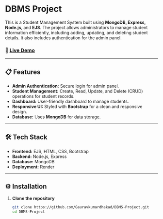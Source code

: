 # DBMS Project

This is a Student Management System built using **MongoDB, Express, Node.js**, and **EJS**. The project allows administrators to manage student information efficiently, including adding, updating, and deleting student details. It also includes authentication for the admin panel.

### 🚀 [Live Demo](https://dbms-project-p0dr.onrender.com)

---

## 📋 Features

- **Admin Authentication:** Secure login for admin panel.  
- **Student Management:** Create, Read, Update, and Delete (CRUD) operations for student records.  
- **Dashboard:** User-friendly dashboard to manage students.  
- **Responsive UI:** Styled with **Bootstrap** for a clean and responsive design.  
- **Database:** Uses **MongoDB** for data storage.  

---

## 🛠 Tech Stack

- **Frontend:** EJS, HTML, CSS, Bootstrap  
- **Backend:** Node.js, Express  
- **Database:** MongoDB  
- **Deployment:** Render  

---

## ⚙️ Installation

1. **Clone the repository**  
   ```bash
   git clone https://github.com/Gauravkumardhakad/DBMS-Project.git
   cd DBMS-Project
